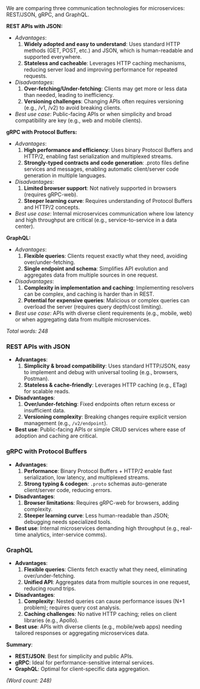 <think>
We are comparing three communication technologies for microservices: REST/JSON, gRPC, and GraphQL.

**REST APIs with JSON:**
- *Advantages*: 
  1. **Widely adopted and easy to understand**: Uses standard HTTP methods (GET, POST, etc.) and JSON, which is human-readable and supported everywhere.
  2. **Stateless and cacheable**: Leverages HTTP caching mechanisms, reducing server load and improving performance for repeated requests.
- *Disadvantages*:
  1. **Over-fetching/Under-fetching**: Clients may get more or less data than needed, leading to inefficiency.
  2. **Versioning challenges**: Changing APIs often requires versioning (e.g., /v1, /v2) to avoid breaking clients.
- *Best use case*: Public-facing APIs or when simplicity and broad compatibility are key (e.g., web and mobile clients).

**gRPC with Protocol Buffers:**
- *Advantages*:
  1. **High performance and efficiency**: Uses binary Protocol Buffers and HTTP/2, enabling fast serialization and multiplexed streams.
  2. **Strongly-typed contracts and code generation**: .proto files define services and messages, enabling automatic client/server code generation in multiple languages.
- *Disadvantages*:
  1. **Limited browser support**: Not natively supported in browsers (requires gRPC-web).
  2. **Steeper learning curve**: Requires understanding of Protocol Buffers and HTTP/2 concepts.
- *Best use case*: Internal microservices communication where low latency and high throughput are critical (e.g., service-to-service in a data center).

**GraphQL:**
- *Advantages*:
  1. **Flexible queries**: Clients request exactly what they need, avoiding over/under-fetching.
  2. **Single endpoint and schema**: Simplifies API evolution and aggregates data from multiple sources in one request.
- *Disadvantages*:
  1. **Complexity in implementation and caching**: Implementing resolvers can be complex, and caching is harder than in REST.
  2. **Potential for expensive queries**: Malicious or complex queries can overload the server (requires query depth/cost limiting).
- *Best use case*: APIs with diverse client requirements (e.g., mobile, web) or when aggregating data from multiple microservices.

*Total words: 248*
</think>
### REST APIs with JSON
- **Advantages**:  
  1. **Simplicity & broad compatibility**: Uses standard HTTP/JSON, easy to implement and debug with universal tooling (e.g., browsers, Postman).  
  2. **Stateless & cache-friendly**: Leverages HTTP caching (e.g., ETag) for scalable reads.  
- **Disadvantages**:  
  1. **Over/under-fetching**: Fixed endpoints often return excess or insufficient data.  
  2. **Versioning complexity**: Breaking changes require explicit version management (e.g., `/v2/endpoint`).  
- **Best use**: Public-facing APIs or simple CRUD services where ease of adoption and caching are critical.  

### gRPC with Protocol Buffers  
- **Advantages**:  
  1. **Performance**: Binary Protocol Buffers + HTTP/2 enable fast serialization, low latency, and multiplexed streams.  
  2. **Strong typing & codegen**: `.proto` schemas auto-generate client/server code, reducing errors.  
- **Disadvantages**:  
  1. **Browser limitations**: Requires gRPC-web for browsers, adding complexity.  
  2. **Steeper learning curve**: Less human-readable than JSON; debugging needs specialized tools.  
- **Best use**: Internal microservices demanding high throughput (e.g., real-time analytics, inter-service comms).  

### GraphQL  
- **Advantages**:  
  1. **Flexible queries**: Clients fetch exactly what they need, eliminating over/under-fetching.  
  2. **Unified API**: Aggregates data from multiple sources in one request, reducing round trips.  
- **Disadvantages**:  
  1. **Complexity**: Nested queries can cause performance issues (N+1 problem); requires query cost analysis.  
  2. **Caching challenges**: No native HTTP caching; relies on client libraries (e.g., Apollo).  
- **Best use**: APIs with diverse clients (e.g., mobile/web apps) needing tailored responses or aggregating microservices data.  

**Summary**:  
- **REST/JSON**: Best for simplicity and public APIs.  
- **gRPC**: Ideal for performance-sensitive internal services.  
- **GraphQL**: Optimal for client-specific data aggregation.  

*(Word count: 248)*